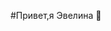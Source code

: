 #Привет,я Эвелина 👋

<!--
**evelina-belyakoova/evelina-belyakoova** is a ✨ _special_ ✨ repository because its `README.md` (this file) appears on your GitHub profile.
## О себе
-студентка "Минского государственного колледжа цифровых технологий"
-Изучаю языки программирования,чтобы в будущем быть разработчиком
-Сейячас я работаю над улучшением своих навыков в Git и  GitHub
## Мои навыки
-Python
-Git
-Java Script
## Связь со мной
-belakovaevelina84@gmail.com
-@evelinnnks(instagram)
-->
